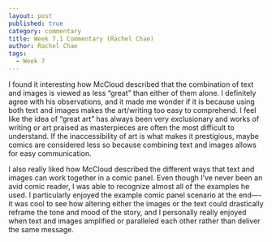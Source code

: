 ```yaml
---
layout: post
published: true
category: commentary
title: Week 7.1 Commentary (Rachel Chae)
author: Rachel Chae
tags:
  - Week 7
---
```

I found it interesting how McCloud described that the combination of text and images is viewed as less “great” than either of them alone. I definitely agree with his observations, and it made me wonder if it is because using both text and images makes the art/writing too easy to comprehend. I feel like the idea of “great art” has always been very exclusionary and works of writing or art praised as masterpieces are often the most difficult to understand. If the inaccessibility of art is what makes it prestigious, maybe comics are considered less so because combining text and images allows for easy communication.

I also really liked how McCloud described the different ways that text and images can work together in a comic panel. Even though I’ve never been an avid comic reader, I was able to recognize almost all of the examples he used. I particularly enjoyed the example comic panel scenario at the end—-it was cool to see how altering either the images or the text could drastically reframe the tone and mood of the story, and I personally really enjoyed when text and images amplified or paralleled each other rather than deliver the same message.
